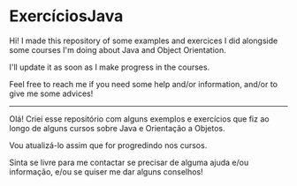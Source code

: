 # ExercíciosJava

Hi! I made this repository of some examples and exercices I did alongside some courses I'm doing about Java and Object Orientation.

I'll update it as soon as I make progress in the courses.

Feel free to reach me if you need some help and/or information, and/or to give me some advices!

---------------------------------------------------------------------------------------------------------------------------------

Olá! Criei esse repositório com alguns exemplos e exercícios que fiz ao longo de alguns cursos sobre Java e Orientação a Objetos.

Vou atualizá-lo assim que for progredindo nos cursos.

Sinta se livre para me contactar se precisar de alguma ajuda e/ou informação, e/ou se quiser me dar alguns conselhos!
